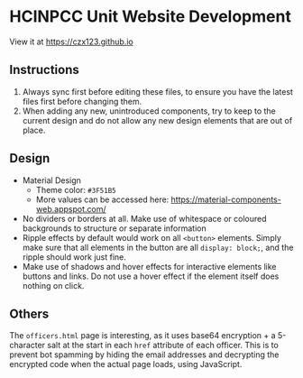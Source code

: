 # HCINPCC Unit Website Development

View it at https://czx123.github.io

## Instructions

1. Always sync first before editing these files, to ensure you have the latest files first before changing them.
2. When adding any new, unintroduced components, try to keep to the current design and do not allow any new design elements that are out of place.

## Design

- Material Design
  - Theme color: `#3F51B5`
  - More values can be accessed here: https://material-components-web.appspot.com/
- No dividers or borders at all. Make use of whitespace or coloured backgrounds to structure or separate information
- Ripple effects by default would work on all `<button>` elements. Simply make sure that all elements in the button are all `display: block;`, and the ripple should work just fine.
- Make use of shadows and hover effects for interactive elements like buttons and links. Do not use a hover effect if the element itself does nothing on click.

## Others

The `officers.html` page is interesting, as it uses base64 encryption + a 5-character salt at the start in each `href` attribute of each officer. This is to prevent bot spamming by hiding the email addresses and decrypting the encrypted code when the actual page loads, using JavaScript.
